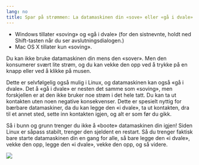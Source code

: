 ```yaml
---
lang: no
title: Spar på strømmen: La datamaskinen din «sove» eller «gå i dvale».
---
```


<ul>
<li>Windows tillater «soving» og «gå i dvale» (for den sistnevnte, holdt ned Shift-tasten når du ser avslutningsdialogen.)</li>
<li>Mac OS X tillater kun «soving».</li>
</ul>

Du kan ikke bruke datamaskinen din mens den «sover». Men den konsumerer svært lite strøm, og du kan vekke den opp ved å trykke på en knapp eller ved å klikke på musen.

Dette er selvfølgelig også mulig i Linux, og datamaskinen kan også «gå i dvale». Det å «gå i dvale» er nesten det samme som «soving», men forskjellen er at den ikke bruker noe strøm i det hele tatt. Du kan ta ut kontakten uten noen negative konsekvenser. Dette er spesielt nyttig for bærbare datamaskiner, da du kan legge den «i dvale», ta ut kontakten, dra til et annet sted, sette inn kontakten igjen, og alt er som før du gikk.

Så i bunn og grunn trenger du ikke å «boote» datamaskinen din igjen! Siden Linux er såpass stabilt, trenger den sjeldent en restart. Så du trenger faktisk bare starte datamaskinen din en gang for alle, så bare legge den «i dvale», vekke den opp, legge den «i dvale», vekke den opp, og så videre.

<img src="Images/suspend_hibernate_thumb.png" />




